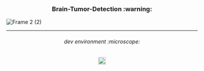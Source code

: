 <h3 align="center">
Brain-Tumor-Detection :warning:
</h3>

![Frame 2 (2)](https://github.com/NavindaFernando/Brain-Tumor-Detection/assets/86073690/a014d5c8-2934-413b-bd34-18b68c31de5b)

***

<h6 align="center">
dev environment :microscope:
</h6>

<div align="center">
  <img height="20" src = "https://img.shields.io/badge/Jupyter notebook-white.svg?">
</div>
